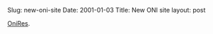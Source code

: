 Slug: new-oni-site
Date: 2001-01-03
Title: New ONI site
layout: post

<a href="http://oni.bungie.org/res/">OniRes</a>.

